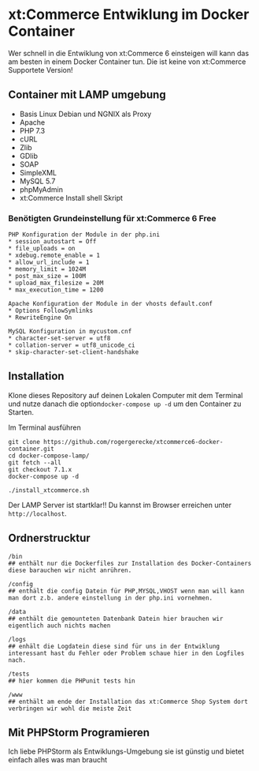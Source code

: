 # xt:Commerce Entwiklung im Docker Container

Wer schnell in die Entwiklung von xt:Commerce 6 einsteigen will kann das am besten in einem Docker Container tun.
Die ist keine von xt:Commerce Supportete Version!

## Container mit LAMP umgebung

* Basis Linux Debian und NGNIX als Proxy
* Apache
* PHP 7.3
* cURL
* Zlib
* GDlib
* SOAP
* SimpleXML
* MySQL 5.7
* phpMyAdmin
* xt:Commerce Install shell Skript

### Benötigten Grundeinstellung für xt:Commerce 6 Free

```
PHP Konfiguration der Module in der php.ini
* session_autostart = Off
* file_uploads = on
* xdebug.remote_enable = 1
* allow_url_include = 1
* memory_limit = 1024M
* post_max_size = 100M
* upload_max_filesize = 20M
* max_execution_time = 1200

Apache Konfiguration der Module in der vhosts default.conf
* Options FollowSymlinks
* RewriteEngine On

MySQL Konfiguration in mycustom.cnf
* character-set-server = utf8
* collation-server = utf8_unicode_ci
* skip-character-set-client-handshake
````

## Installation

Klone dieses Repository auf deinen Lokalen Computer mit dem Terminal und nutze danach die option`docker-compose up -d` um den Container zu Starten.

Im Terminal ausführen
```shell
git clone https://github.com/rogergerecke/xtcommerce6-docker-container.git
cd docker-compose-lamp/
git fetch --all
git checkout 7.1.x
docker-compose up -d

./install_xtcommerce.sh
```

Der LAMP Server ist startklar!! Du kannst im Browser erreichen unter `http://localhost`.

## Ordnerstrucktur

```
/bin
## enthält nur die Dockerfiles zur Installation des Docker-Containers diese barauchen wir nicht anrühren.

/config
## enthält die config Datein für PHP,MYSQL,VHOST wenn man will kann man dort z.b. andere einstellung in der php.ini vornehmen.

/data
## enthält die gemounteten Datenbank Datein hier brauchen wir eigentlich auch nichts machen

/logs
## enhält die Logdatein diese sind für uns in der Entwiklung interessant hast du Fehler oder Problem schaue hier in den Logfiles nach.

/tests
## hier kommen die PHPunit tests hin

/www
## enthält am ende der Installation das xt:Commerce Shop System dort verbringen wir wohl die meiste Zeit
```
## Mit PHPStorm Programieren

Ich liebe PHPStorm als Entwiklungs-Umgebung sie ist günstig und bietet einfach alles was man braucht
